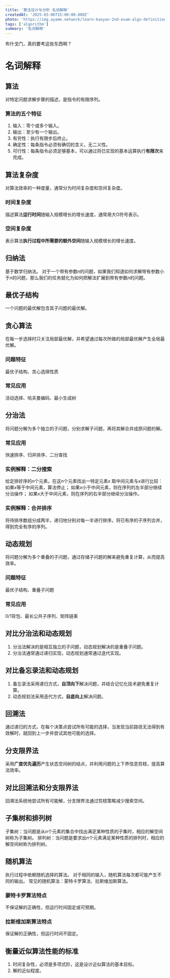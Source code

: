 ```yaml
---
title: '算法设计与分析 名词解释'
createdAt: '2025-03-06T15:00:00.000Z'
photo: 'https://img.ayame.network/learn-kaoyan-2nd-exam-algo-definitions/tribbie.jpg'
tags: ['algorithm']
summary: '名词解释'
---
```


布什戈门，真的要考这些东西啊？

# 名词解释
## 算法
对特定问题求解步骤的描述，是指令的有限序列。

### 算法的五个特征
1. 输入：零个或多个输入。
2. 输出：至少有一个输出。
3. 有穷性：执行有限步后终止。
4. 确定性：每条指令必须有确切的含义，无二义性。
5. 可行性：每条指令必须足够基本，可以通过将已实现的基本运算执行**有限次**来完成。

## 算法复杂度
对算法效率的一种度量，通常分为时间复杂度和空间复杂度。

### 时间复杂度
描述算法**运行时间**随输入规模增长的增长速度，通常用大O符号表示。

### 空间复杂度
表示算法**执行过程中所需要的额外空间**随输入规模增长的增长速度。

## 归纳法
基于数学归纳法。
对于一个带有参数$n$的问题，如果我们知道如何求解带有参数小于$n$的问题，那么我们的任务就化为如何把解法扩展到带有参数$n$的问题。

## 最优子结构
一个问题的最优解包含其子问题的最优解。

## 贪心算法
在每一步选择时只关注局部最优解，并希望通过每次所做的局部最优解产生全局最优解。

### 问题特征
最优子结构、贪心选择性质

### 常见应用
活动选择、哈夫曼编码、最小生成树

## 分治法
将问题分解为多个独立的子问题，分别求解子问题，再将其解合并成原问题的解。

### 常见应用
快速排序、归并排序、二分查找

### 实例解释：二分搜索
给定排好序的$n$个元素，在这$n$个元素找出一特定元素$x$
取中间元素与$x$进行比较：
如果$x$等于中间元素，算法停止；
如果$x$小于中间元素，则在序列的左半部分继续分治操作；
如果$x$大于中间元素，则在序列的右半部分继续分治操作。

### 实例解释：合并排序
将待排序数组分成两半，递归地分别对每一半进行排序。将已有序的子序列合并，得到完全有序的序列。

## 动态规划
将问题分解为多个重叠的子问题，通过存储子问题的解来避免重复计算，从而提高效率。

### 问题特征
最优子结构、重叠子问题

### 常见应用
0/1背包、最长公共子序列、矩阵链乘


## 对比分治法和动态规划
1. 分治法解决的是相互独立的子问题，动态规划解决的是重叠子问题。
2. 分治法通常通过递归实现，动态规划通常通过迭代实现。

## 对比备忘录法和动态规划
1. 备忘录法采用递归方式，**自顶向下**解决问题，并结合记忆化技术避免重复计算。
2. 动态规划法采用迭代方式，**自底向上**解决问题。

## 回溯法
通过递归的方式，在每个决策点尝试所有可能的选择，当发现当前路径无法得到有效解时，就回到上一步并尝试其他可能的选择。

## 分支限界法
采用**广度优先遍历**产生状态空间树的结点，并利用问题的上下界信息剪枝，提高算法效率。

## 对比回溯法和分支限界法
回溯法系统地尝试所有可能解，分支限界法通过剪枝策略减少搜索空间。

## 子集树和排列树
子集树：当问题是从$n$个元素的集合中找出满足某种性质的子集时，相应的解空间树称为子集树。
排列树：当问题是要求出$n$个元素满足某种性质的排列时，相应的解空间树称为排列树。

## 随机算法
执行过程中依赖随机选择的算法。
对于相同的输入，随机算法每次都可能产生不同的输出。
常见的随机算法：蒙特卡罗算法、拉斯维加斯算法。

### 蒙特卡罗算法特点
不保证解的正确性，但运行时间固定或可预期。

### 拉斯维加斯算法特点
保证解的正确性，但运行时间不固定。

## 衡量近似算法性能的标准
1. 时间复杂性，必须是多项式阶，这是设计近似算法的基本目标。
2. 解的近似程度。


